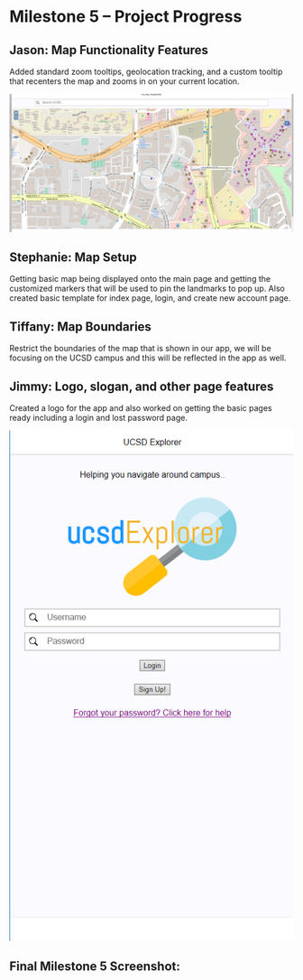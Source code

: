 <h1> Milestone 5 – Project Progress </h1>

<h2> Jason: Map Functionality Features </h2>
<p> 
Added standard zoom tooltips, geolocation tracking, and a custom tooltip that recenters the map and zooms in on your current location.
</p>

![alt text][jason_update]


<h2> Stephanie: Map Setup </h2>
<p> 
Getting basic map being displayed onto the main page and getting the customized markers that will be used to pin the landmarks to pop up. Also created basic template for index page, login, and create new account page.
</p>

<h2> Tiffany: Map Boundaries </h2>
<p> 
Restrict the boundaries of the map that is shown in our app, we will be focusing on the UCSD campus and this will be reflected in the app as well. 
</p>


<h2> Jimmy: Logo, slogan, and other page features </h2>
<p> 
Created a logo for the app and also worked on getting the basic pages ready including a login and lost password page.
</p>

![alt text][jimmy_update]



<h2> Final Milestone 5 Screenshot: </h2>


[jason_update]: ../images/milestone5/jason.png "Jason's Screenshot"
[jimmy_update]: ../images/milestone5/jimmy.png "Jimmy's Screenshot"

